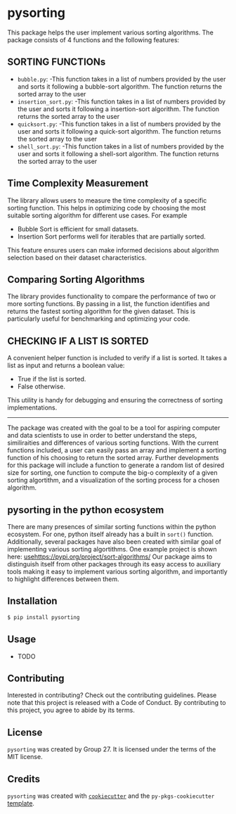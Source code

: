 # pysorting

This package helps the user implement various sorting algorithms.
The package consists of 4 functions and the following features:

## SORTING FUNCTIONs
- `bubble.py`:
  -This function takes in a list of numbers provided by the user and sorts it following a bubble-sort algorithm. The function returns the sorted array to the user
- `insertion_sort.py`:
  -This function takes in a list of numbers provided by the user and sorts it following a insertion-sort algorithm. The function returns the sorted array to the user
- `quicksort.py`:
  -This function takes in a list of numbers provided by the user and sorts it following a quick-sort algorithm. The function returns the sorted array to the user
- `shell_sort.py`:
  -This function takes in a list of numbers provided by the user and sorts it following a shell-sort algorithm. The function returns the sorted array to the user

## Time Complexity Measurement

The library allows users to measure the time complexity of a specific sorting function. This helps in optimizing code by choosing the most suitable sorting algorithm for different use cases. For example

- Bubble Sort is efficient for small datasets.
- Insertion Sort performs well for iterables that are partially sorted.

This feature ensures users can make informed decisions about algorithm selection based on their dataset characteristics.

## Comparing Sorting Algorithms

The library provides functionality to compare the performance of two or more sorting functions. By passing in a list, the function identifies and returns the fastest sorting algorithm for the given dataset. This is particularly useful for benchmarking and optimizing your code.

## CHECKING IF A LIST IS SORTED

A convenient helper function is included to verify if a list is sorted. It takes a list as input and returns a boolean value:

- True if the list is sorted.
- False otherwise.

This utility is handy for debugging and ensuring the correctness of sorting implementations.

---

The package was created with the goal to be a tool for aspiring computer and data scientists to use in order to better understand the steps, similiraities and differences of various sorting functions. With the current functions included, a user can easily pass an array and implement a sorting function of his choosing to return the sorted array. Further developments for this package will include a function to generate a random list of desired size for sorting, one function to compute the big-o complexity of a given sorting algortithm, and a visualization of the sorting process for a chosen algorithm.


## pysorting in the python ecosystem
There are many presences of similar sorting functions within the python ecosystem. For one, python itself already has a built in `sort()` function. Additionally, several packages have also been created with similar goal of implementing various sorting algortithms. One example project is shown here: [usehttps://pypi.org/project/sort-algorithms/](https://github.com/DahlitzFlorian/SortingAlgorithms)
Our package aims to distinguish itself from other packages through its easy access to auxiliary tools making it easy to implement various sorting algorithm, and importantly to highlight differences between them.  

## Installation

```bash
$ pip install pysorting
```

## Usage

- TODO

## Contributing

Interested in contributing? Check out the contributing guidelines. Please note that this project is released with a Code of Conduct. By contributing to this project, you agree to abide by its terms.

## License

`pysorting` was created by Group 27. It is licensed under the terms of the MIT license.

## Credits

`pysorting` was created with [`cookiecutter`](https://cookiecutter.readthedocs.io/en/latest/) and the `py-pkgs-cookiecutter` [template](https://github.com/py-pkgs/py-pkgs-cookiecutter).
